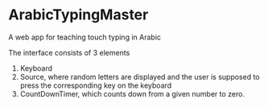 # ArabicTypingMaster
A web app for teaching touch typing in Arabic 

The interface consists of 3 elements
1. Keyboard 
2. Source, where random letters are displayed and the user is supposed to press the corresponding key on the keyboard 
3. CountDownTimer, which counts down from a given number to zero. 
